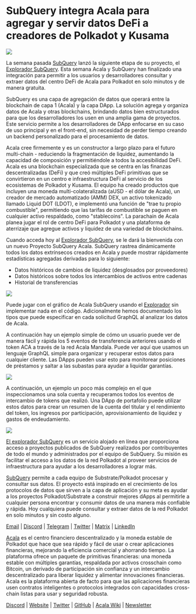 # SubQuery integra Acala para agregar y servir datos DeFi a creadores de Polkadot y Kusama

![](https://miro.medium.com/max/1400/1*cg4kJs0WEcyPP73EAtHomA.png)

La semana pasada [SubQuery](https://www.subquery.network/) lanzó la siguiente etapa de su proyecto, el [Explorador SubQuery](https://explorer.subquery.network/). Esta semana Acala y SubQuery han finalizado una integración para permitir a los usuarios y desarrolladores consultar y extraer datos del centro DeFi de Acala para Polkadot en solo minutos y de manera gratuita.

SubQuery es una capa de agregación de datos que operará entre la blockchain de capa 1 (Acala) y la capa DApp. La solución agrega y organiza datos de Acala y otras blockchains, brindando datos bien estructurados para que los desarrolladores los usen en una amplia gama de proyectos. Este servicio permite a los desarrolladores de DApp enfocarse en su caso de uso principal y en el front-end, sin necesidad de perder tiempo creando un backend personalizado para el procesamiento de datos.

Acala cree firmemente y es un constructor a largo plazo para el futuro multi-chain - reduciendo la fragmentación de liquidez, aumentando la capacidad de composición y permitiéndole a todos la accesibilidad DeFi. Acala es una blockchain especializada que se centra en las finanzas descentralizadas (DeFi) y que creó múltiples DeFi primitivas que se convirtieron en un centro e infraestructura DeFi al servicio de los ecosistemas de Polkadot y Kusama. El equipo ha creado productos que incluyen una moneda multi-colateralizada (aUSD - el dólar de Acala), un creador de mercado automatizado (AMM) DEX, un activo tokenizado llamado Liquid DOT (LDOT), e implementó una función de "trae tu propio combustible", permitiendo que las tarifas de combustible se paguen en cualquier activo respaldado, como "stablecoins". La parachain de Acala planea jugar el rol de centro DeFi para Polkadot y una plataforma de aterrizaje que agregue activos y liquidez de una variedad de blockchains.

Cuando acceda hoy al [Explorador SubQuery](https://explorer.subquery.network/), se le dará la bienvenida con un nuevo Proyecto SubQuery Acala. SubQuery rastrea dinámicamente todos los datos extrínsecos creados en Acala y puede mostrar rápidamente estadísticas agregadas derivadas para lo siguiente:

-   Datos históricos de cambios de liquidez (desglosados por proveedores)
-   Datos históricos sobre todos los intercambios de activos entre cadenas
-   Historial de transferencias

![](https://miro.medium.com/max/1400/0*sXPljA1RE754fuDQ)

Puede jugar con el gráfico de Acala SubQuery usando el [Explorador](https://explorer.subquery.network/) sin implementar nada en el código. Adicionalmente hemos documentado los tipos que puede especificar en cada solicitud GraphQL al analizar los datos de Acala.

A continuación hay un ejemplo simple de cómo un usuario puede ver de manera fácil y rápida los 5 eventos de transferencia anteriores usando el token ACA a través de la red Acala Mandala. Puede ver aquí que usamos un lenguaje GraphQL simple para organizar y recuperar estos datos para cualquier cliente. Las DApps pueden usar esto para monitorear posiciones de préstamos y saltar a las subastas para ayudar a liquidar garantías.

![](https://miro.medium.com/max/1400/0*zlxPf2tz8DVX95kY)

A continuación, un ejemplo un poco más complejo en el que inspeccionamos una sola cuenta y recuperamos todos los eventos de intercambio de tokens que realizó. Una DApp de portafolio puede utilizar estos datos para crear un resumen de la cuenta del titular y el rendimiento del token, los ingresos por participación, aprovisionamiento de liquidez y gastos de endeudamiento.

![](https://miro.medium.com/max/1400/0*hdTbn41vDvIYuv3_)

[El explorador SubQuery](https://explorer.subquery.network/) es un servicio alojado en línea que proporciona acceso a proyectos publicados de SubQuery realizados por contribuyentes de todo el mundo y administrados por el equipo de SubQuery. Su misión es facilitar el acceso a los datos de la red Polkadot al proveer servicios de infraestructura para ayudar a los desarrolladores a lograr más.

[SubQuery](https://www.subquery.network/) permite a cada equipo de Substrate/Polkadot procesar y consultar sus datos. El proyecto está inspirado en el crecimiento de los protocolos de datos que sirven a la capa de aplicación y su meta es ayudar a los proyectos Polkadot/Substrate a construir mejores dApps al permitirle a cualquier persona encontrar y consumir datos de una manera más confiable y rápida. Hoy cualquiera puede consultar y extraer datos de la red Polkadot en solo minutos y sin costo alguno.

[Email](mailto:hello@subquery.network) | [Discord](https://discord.com/invite/78zg8aBSMG) | [Telegram](https://t.me/subquerynetwork) | [Twitter](https://twitter.com/subquerynetwork) | [Matrix](https://matrix.to/#/#subquery:matrix.org) | [LinkedIn](https://www.linkedin.com/company/subquery)

[Acala](http://acala.network/) es el centro financiero descentralizado y la moneda estable de Polkadot que hace que sea rápido y fácil de usar o crear aplicaciones financieras, mejorando la eficiencia comercial y ahorrando tiempo. La plataforma ofrece un paquete de primitivas financieras: una moneda estable con múltiples garantías, respaldada por activos crosschain como Bitcoin, un derivado de participación sin confianza y un intercambio descentralizado para liberar liquidez y alimentar innovaciones financieras. Acala es la plataforma abierta de facto para que las aplicaciones financieras usen contratos inteligentes o protocolos integrados con capacidades cross-chain listas para usar y seguridad robusta.

[Discord](https://discord.gg/vdbFVCH) | [Website](https://acala.network/) | [Twitter](https://twitter.com/AcalaNetwork) | [GitHub](https://github.com/AcalaNetwork/Acala) | [Acala Wiki](https://github.com/AcalaNetwork/Acala/wiki) | [Newsletter](https://share.hsforms.com/1X9RxkXk-R62I0VNbATaDXw4h8qc)